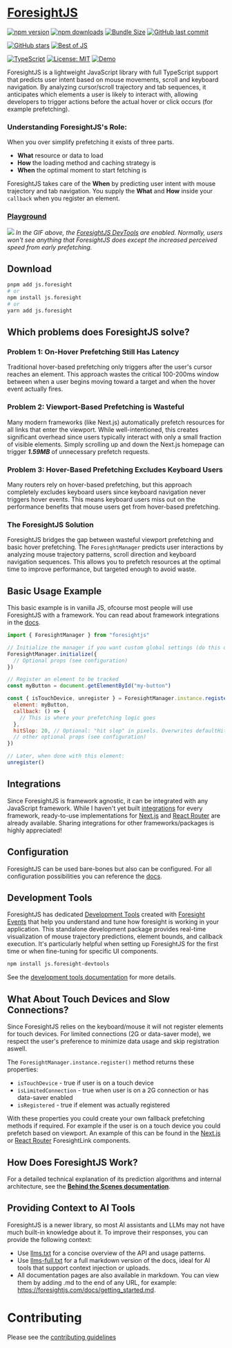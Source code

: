 # [ForesightJS](https://foresightjs.com/)

[![npm version](https://img.shields.io/npm/v/js.foresight.svg)](https://www.npmjs.com/package/js.foresight)
[![npm downloads](https://img.shields.io/npm/dt/js.foresight.svg)](https://www.npmjs.com/package/js.foresight)
[![Bundle Size](https://img.shields.io/bundlephobia/minzip/js.foresight)](https://bundlephobia.com/package/js.foresight)
[![GitHub last commit](https://img.shields.io/github/last-commit/spaansba/ForesightJS)](https://github.com/spaansba/ForesightJS/commits)

[![GitHub stars](https://img.shields.io/github/stars/spaansba/ForesightJS.svg?style=social&label=Star)](https://github.com/spaansba/ForesightJS)
[![Best of JS](https://img.shields.io/endpoint?url=https://bestofjs-serverless.now.sh/api/project-badge?fullName=spaansba%2FForesightJS%26since=daily)](https://bestofjs.org/projects/foresightjs)

[![TypeScript](https://img.shields.io/badge/%3C%2F%3E-TypeScript-%230074c1.svg)](http://www.typescriptlang.org/)
[![License: MIT](https://img.shields.io/badge/License-MIT-yellow.svg)](https://opensource.org/licenses/MIT)
[![Demo](https://img.shields.io/badge/demo-live-blue)](https://foresightjs.com#playground)

ForesightJS is a lightweight JavaScript library with full TypeScript support that predicts user intent based on mouse movements, scroll and keyboard navigation. By analyzing cursor/scroll trajectory and tab sequences, it anticipates which elements a user is likely to interact with, allowing developers to trigger actions before the actual hover or click occurs (for example prefetching).

### Understanding ForesightJS's Role:

When you over simplify prefetching it exists of three parts.

- **What** resource or data to load
- **How** the loading method and caching strategy is
- **When** the optimal moment to start fetching is

ForesightJS takes care of the **When** by predicting user intent with mouse trajectory and tab navigation.
You supply the **What** and **How** inside your `callback` when you register an element.

### [Playground](https://foresightjs.com/)

![](https://github.com/user-attachments/assets/f5650c63-4489-4878-bd72-d8954c6a739b)
_In the GIF above, the [ForesightJS DevTools](https://foresightjs.com/docs/getting_started/development_tools) are enabled. Normally, users won't see anything that ForesightJS does except the increased perceived speed from early prefetching._

## Download

```bash
pnpm add js.foresight
# or
npm install js.foresight
# or
yarn add js.foresight
```

## Which problems does ForesightJS solve?

### Problem 1: On-Hover Prefetching Still Has Latency

Traditional hover-based prefetching only triggers after the user's cursor reaches an element. This approach wastes the critical 100-200ms window between when a user begins moving toward a target and when the hover event actually fires.

### Problem 2: Viewport-Based Prefetching is Wasteful

Many modern frameworks (like Next.js) automatically prefetch resources for all links that enter the viewport. While well-intentioned, this creates significant overhead since users typically interact with only a small fraction of visible elements. Simply scrolling up and down the Next.js homepage can trigger **_1.59MB_** of unnecessary prefetch requests.

### Problem 3: Hover-Based Prefetching Excludes Keyboard Users

Many routers rely on hover-based prefetching, but this approach completely excludes keyboard users since keyboard navigation never triggers hover events. This means keyboard users miss out on the performance benefits that mouse users get from hover-based prefetching.

### The ForesightJS Solution

ForesightJS bridges the gap between wasteful viewport prefetching and basic hover prefetching. The `ForesightManager` predicts user interactions by analyzing mouse trajectory patterns, scroll direction and keyboard navigation sequences. This allows you to prefetch resources at the optimal time to improve performance, but targeted enough to avoid waste.

## Basic Usage Example

This basic example is in vanilla JS, ofcourse most people will use ForesightJS with a framework. You can read about framework integrations in the [docs](https://foresightjs.com/docs/integrations).

```javascript
import { ForesightManager } from "foresightjs"

// Initialize the manager if you want custom global settings (do this once at app startup)
ForesightManager.initialize({
  // Optional props (see configuration)
})

// Register an element to be tracked
const myButton = document.getElementById("my-button")

const { isTouchDevice, unregister } = ForesightManager.instance.register({
  element: myButton,
  callback: () => {
    // This is where your prefetching logic goes
  },
  hitSlop: 20, // Optional: "hit slop" in pixels. Overwrites defaultHitSlop
  // other optional props (see configuration)
})

// Later, when done with this element:
unregister()
```

## Integrations

Since ForesightJS is framework agnostic, it can be integrated with any JavaScript framework. While I haven't yet built [integrations](https://foresightjs.com/docs/integrations) for every framework, ready-to-use implementations for [Next.js](https://foresightjs.com/docs/integrations/react/nextjs) and [React Router](https://foresightjs.com/docs/integrations/react/react-router) are already available. Sharing integrations for other frameworks/packages is highly appreciated!

## Configuration

ForesightJS can be used bare-bones but also can be configured. For all configuration possibilities you can reference the [docs](https://foresightjs.com/docs/getting_started/config).

## Development Tools

ForesightJS has dedicated [Development Tools](https://github.com/spaansba/ForesightJS-DevTools) created with [Foresight Events](https://foresightjs.com/docs/getting_started/events) that help you understand and tune how foresight is working in your application. This standalone development package provides real-time visualization of mouse trajectory predictions, element bounds, and callback execution. It's particularly helpful when setting up ForesightJS for the first time or when fine-tuning for specific UI components.

```bash
npm install js.foresight-devtools
```

See the [development tools documentation](https://foresightjs.com/docs/getting_started/debug) for more details.

## What About Touch Devices and Slow Connections?

Since ForesightJS relies on the keyboard/mouse it will not register elements for touch devices. For limited connections (2G or data-saver mode), we respect the user's preference to minimize data usage and skip registration aswell.

The `ForesightManager.instance.register()` method returns these properties:

- `isTouchDevice` - true if user is on a touch device
- `isLimitedConnection` - true when user is on a 2G connection or has data-saver enabled
- `isRegistered` - true if element was actually registered

With these properties you could create your own fallback prefetching methods if required. For example if the user is on a touch device you could prefetch based on viewport.
An example of this can be found in the [Next.js](https://foresightjs.com/docs/integrations/react/nextjs) or [React Router](https://foresightjs.com/docs/integrations/react/react-router) ForesightLink components.

## How Does ForesightJS Work?

For a detailed technical explanation of its prediction algorithms and internal architecture, see the **[Behind the Scenes documentation](https://foresightjs.com/docs/Behind_the_Scenes)**.

## Providing Context to AI Tools

ForesightJS is a newer library, so most AI assistants and LLMs may not have much built-in knowledge about it. To improve their responses, you can provide the following context:

- Use [llms.txt](https://foresightjs.com/llms.txt) for a concise overview of the API and usage patterns.
- Use [llms-full.txt](https://foresightjs.com/llms-full.txt) for a full markdown version of the docs, ideal for AI tools that support context injection or uploads.
- All documentation pages are also available in markdown. You can view them by adding .md to the end of any URL, for example: https://foresightjs.com/docs/getting_started.md.

# Contributing

Please see the [contributing guidelines](/CONTRIBUTING.md)
